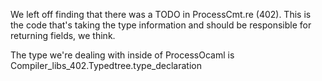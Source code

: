 We left off finding that there was a TODO in ProcessCmt.re (402). This is the code that's taking the type information and should be responsible for returning fields, we think.

The type we're dealing with inside of ProcessOcaml is   Compiler_libs_402.Typedtree.type_declaration